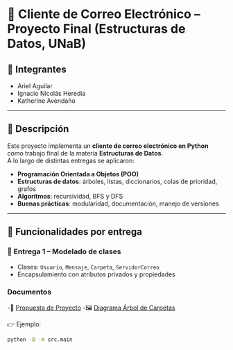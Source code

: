 # 📧 Cliente de Correo Electrónico – Proyecto Final (Estructuras de Datos, UNaB)

## 👥 Integrantes
- Ariel Aguilar  
- Ignacio Nicolás Heredia  
- Katherine Avendaño  

---

## 📌 Descripción
Este proyecto implementa un **cliente de correo electrónico en Python** como trabajo final de la materia **Estructuras de Datos**.  
A lo largo de distintas entregas se aplicaron:
- **Programación Orientada a Objetos (POO)**  
- **Estructuras de datos**: árboles, listas, diccionarios, colas de prioridad, grafos  
- **Algoritmos**: recursividad, BFS y DFS  
- **Buenas prácticas**: modularidad, documentación, manejo de versiones  

---

## 🚀 Funcionalidades por entrega

### 🔹 Entrega 1 – Modelado de clases
- Clases: `Usuario`, `Mensaje`, `Carpeta`, `ServidorCorreo`  
- Encapsulamiento con atributos privados y propiedades  

### Documentos
-📄 [Propuesta de Proyecto](docs/Propuesta_de_proyecto.pdf) 
-🖼 [Diagrama Árbol de Carpetas](docs/Diagramas/Diagrama_UML_Entrega1.pdf) 

👉 Ejemplo:  
```bash
python -B -m src.main

